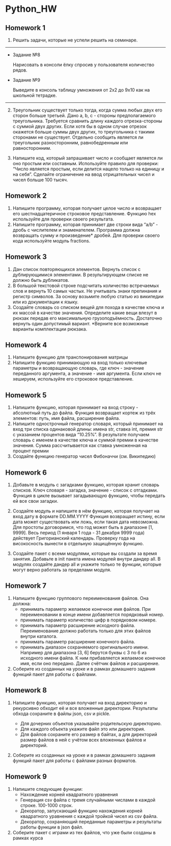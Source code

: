 # Python_HW
## Homework 1
1. Решить задачи, которые не успели решить на семинаре.
------------------------------------------
- Задание №8

    Нарисовать в консоли ёлку спросив у пользователя количество рядов.
- Задание №9

    Выведите в консоль таблицу умножения от 2х2 до 9х10 как на школьной тетрадке.
------------------------------------------

2. Треугольник существует только тогда, когда сумма любых двух его сторон больше третьей. Дано a, b, c - стороны предполагаемого треугольника. Требуется сравнить длину каждого отрезка-стороны с суммой двух других. Если хотя бы в одном случае отрезок окажется больше суммы двух других, то треугольника с такими сторонами не существует. Отдельно сообщить является ли треугольник разносторонним, равнобедренным или равносторонним.

3. Напишите код, который запрашивает число и сообщает является ли оно простым или составным. Используйте правило для проверки: “Число является простым, если делится нацело только на единицу и на себя”. Сделайте ограничение на ввод отрицательных чисел и чисел больше 100 тысяч.

## Homework 2

1. Напишите программу, которая получает целое число и возвращает его шестнадцатеричное строковое представление. Функцию hex используйте для проверки своего результата.
2. Напишите программу, которая принимает две строки вида “a/b” - дробь с числителем и знаменателем. Программа должна возвращать сумму и произведение* дробей. Для проверки своего кода используйте модуль fractions.

## Homework 3
1. Дан список повторяющихся элементов. Вернуть список с дублирующимися элементами. В результирующем списке не должно быть дубликатов.
2. В большой текстовой строке подсчитать количество встречаемых слов и вернуть 10 самых частых. Не учитывать знаки препинания и регистр символов. За основу возьмите любую статью из википедии или из документации к языку.
3. Создайте словарь со списком вещей для похода в качестве ключа и их массой в качестве значения. Определите какие вещи влезут в рюкзак передав его максимальную грузоподъёмность. Достаточно вернуть один допустимый вариант. *Верните все возможные варианты комплектации рюкзака.

## Homework 4

1. Напишите функцию для транспонирования матрицы
2. Напишите функцию принимающую на вход только ключевые параметры и возвращающую словарь, где ключ - значение переданного аргумента, а значение - имя аргумента. Если ключ не хешируем, используйте его строковое представление.

## Homework 5
1. Напишите функцию, которая принимает на вход строку - абсолютный путь до файла. Функция возвращает кортеж из трёх элементов: путь, имя файла, расширение файла.
2. Напишите однострочный генератор словаря, который принимает на вход три списка одинаковой длины: имена str, ставка int, премия str с указанием процентов вида “10.25%”. В результате получаем словарь с именем в качестве ключа и суммой премии в качестве значения. Сумма рассчитывается как ставка умноженная на процент премии
3. Создайте функцию генератор чисел Фибоначчи (см. Википедию)

## Homework 6

1. Добавьте в модуль с загадками функцию, которая хранит словарь списков. Ключ словаря - загадка, значение - список с отгадками. Функция в цикле вызывает загадывающую функцию, чтобы передать ей все свои загадки.

2. Создайте модуль и напишите в нём функцию, которая получает на вход дату в формате DD.MM.YYYY Функция возвращает истину, если дата может существовать или ложь, если такая дата невозможна.
Для простоты договоримся, что год может быть в диапазоне [1, 9999]. Весь период (1 января 1 года - 31 декабря 9999 года) действует Григорианский календарь. Проверку года на високосность вынести в отдельную защищённую функцию.

3. Создайте пакет с всеми модулями, которые вы создали за время занятия. Добавьте в init пакета имена модулей внутри дандер all. В модулях создайте дандер all и укажите только те функции, которые могут верно работать за пределами модуля.

## Homework 7

1. Напишите функцию группового переименования файлов. Она должна:
    - принимать параметр желаемое конечное имя файлов. При переименовании в конце имени добавляется порядковый номер.
    - принимать параметр количество цифр в порядковом номере.
    - принимать параметр расширение исходного файла. Переименование должно работать только для этих файлов внутри каталога.
    - принимать параметр расширение конечного файла.
    - принимать диапазон сохраняемого оригинального имени. Например для диапазона [3, 6] берутся буквы с 3 по 6 из исходного имени файла. К ним прибавляется желаемое конечное имя, если оно передано. Далее счётчик файлов и расширение.
2. Соберите из созданных на уроке и в рамках домашнего задания функций пакет для работы с файлами.

## Homework 8
1. Напишите функцию, которая получает на вход директорию и рекурсивно обходит её и все вложенные директории. Результаты обхода сохраните в файлы json, csv и pickle.
    -   Для дочерних объектов указывайте родительскую директорию. 
    -   Для каждого объекта укажите файл это или директория.
    -   Для файлов сохраните его размер в байтах, а для директорий размер файлов в ней с учётом всех вложенных файлов и директорий.

2. Соберите из созданных на уроке и в рамках домашнего задания функций пакет для работы с файлами разных форматов.


## Homework 9
1. Напишите следующие функции:
    - Нахождение корней квадратного уравнения
    - Генерация csv файла с тремя случайными числами в каждой строке. 100-1000 строк.
    - Декоратор, запускающий функцию нахождения корней квадратного уравнения с каждой тройкой чисел из csv файла.
    - Декоратор, сохраняющий переданные параметры и результаты работы функции в json файл.
2. Соберите пакет с играми из тех файлов, что уже были созданы в рамках курса
